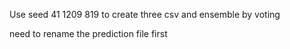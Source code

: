 Use seed 41 1209 819 to create three csv
and ensemble by voting

need to rename the prediction file first
